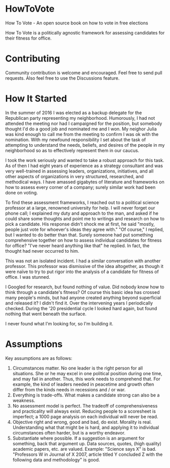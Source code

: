 # HowToVote
How To Vote - An open source book on how to vote in free elections

How To Vote is a politically agnostic framework for assessing candidates for their fitness for office. 

# Contributing
Community contribution is welcome and encouraged. Feel free to send pull requests. Also feel free to use the Discussions feature.

# How It Started
In the summer of 2016 I was elected as a backup delegate for the Republican party representing my neighborhood. Humorously, I had not attended the meeting nor had I campaigned for the position, but somebody thought I'd do a good job and nominated me and I won. My neighor Julia was kind enough to call me from the meeting to confirm I was ok with the nomination. With my newfound responsibility I set about the task of attempting to understand the needs, beliefs, and desires of the people in my neighborhood so as to effectively represent them in our caucus. 

I took the work seriously and wanted to take a robust approach for this task. As of then I had eight years of experience as a strategy consultant and was very well-trained in assessing leaders, organizations, initiatives, and all other aspects of organizations in very structured, researched, and methodical ways. I have amassed gigabytes of literature and frameworks on how to assess every corner of a company; surely similar work had been done on voting.  

To find these assessment frameworks, I reached out to a political science professor at a large, renowned university for help. I will never forget our phone call; I explained my duty and approach to the man, and asked if he could share some thoughts and point me to writings and research on how to pick a candidate. His response didn't shock me at first, he said "mostly, people just vote for whoever's ideas they agree with." "Of course," I replied, but I wanted to do better than that. Surely someone had put something comprehensive together on how to assess individual candidates for fitness for office? "I've never heard anything like that" he replied. In fact, the thought had never occurred to him. 

This was not an isolated incident. I had a similar conversation with another professor. This professor was dismissive of the idea altogether, as though it were naïve to try to put rigor into the analysis of a candidate for fitness of office. I was stunned. 

I Googled for research, but found nothing of value. Did nobody know how to think through a candidate's fitness? Of course this basic idea has crossed many people's minds, but had anyone created anything beyond superficial and released it? I didn't find it. Over the intervening years I periodically checked. During the '20 presidential cycle I looked hard again, but found nothing that went beneath the surface. 

I never found what I'm looking for, so I'm building it. 

# Assumptions
 
Key assumptions are as follows: 
1. Circumstances matter. No one leader is the right person for all situations. She or he may excel in one political position during one time, and may fail in another. Thus, this work needs to comprehend that. For example, the kind of leaders needed in peacetime and growth often differ from the kinds needs in recessions and / or war.
2. Everything is trade-offs. What makes a candidate strong can also be a weakness.
3. No assessment model is perfect. The tradeoff of comprehensiveness and practicality will always exist. Reducing people to a scoresheet is imperfect; a 1000 page analysis on each individual will never be read.
4. Objective right and wrong, good and bad, do exist. Morality is real. Understanding what that might be is hard, and applying it to individual circumstances often harder, but is a worthy endeavor.
5. Substantiate where possible. If a suggestion is an argument for something, back that argument up. Data sources, quotes, (high quality) academic papers, etc. are valued. Example: "Science says X" is bad. "Professors W in Journal of X 2007, article titled Y concluded Z with the following data and methodology" is good.



 
